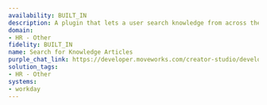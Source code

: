 ```yaml
---
availability: BUILT_IN
description: A plugin that lets a user search knowledge from across the organization.
domain:
- HR - Other
fidelity: BUILT_IN
name: Search for Knowledge Articles
purple_chat_link: https://developer.moveworks.com/creator-studio/developer-tools/purple-chat/?conversation=%7B%22startTimestamp%22%3A%2211%3A43+AM%22%2C%22messages%22%3A%5B%7B%22parts%22%3A%5B%7B%22richText%22%3A%22Hey%2C+can+you+show+me+my+HR+documents%3F%22%7D%5D%2C%22role%22%3A%22user%22%7D%2C%7B%22parts%22%3A%5B%7B%22richText%22%3A%22I+found+these+HR+documents+in+%3Cb%3EWorkday%3C%2Fb%3E%3A%22%7D%2C%7B%22citations%22%3A%5B%7B%22citationTitle%22%3A%22Performance+Review+2024%22%2C%22connectorName%22%3A%22workday%22%7D%2C%7B%22citationTitle%22%3A%22Benefits+Enrollment+Guide+2024%22%2C%22connectorName%22%3A%22workday%22%7D%2C%7B%22citationTitle%22%3A%22Employee+Handbook%22%2C%22connectorName%22%3A%22workday%22%7D%5D%7D%2C%7B%22richText%22%3A%22Which+one+would+you+like+to+view%3F%22%7D%5D%2C%22role%22%3A%22assistant%22%7D%2C%7B%22parts%22%3A%5B%7B%22richText%22%3A%22Show+me+the+Employee+Handbook%22%7D%5D%2C%22role%22%3A%22user%22%7D%2C%7B%22parts%22%3A%5B%7B%22richText%22%3A%22Okay%2C+here%27s+the+Employee+Handbook%3A%22%7D%2C%7B%22richText%22%3A%22%3Ch2%3EEmployee+Handbook%3C%2Fh2%3E%5Cn%3Cp%3E%3Cb%3EWelcome+to+the+Company%21%3C%2Fb%3E%3C%2Fp%3E%5Cn%3Cp%3EThis+handbook+outlines+our+policies+and+expectations.%3C%2Fp%3E%5Cn%3Cp%3E%3Cb%3EKey+Sections%3A%3C%2Fb%3E%3C%2Fp%3E%5Cn%3Col%3E%5Cn+%3Cli%3ECode+of+Conduct%3C%2Fli%3E%5Cn+%3Cli%3ELeave+Policies%3C%2Fli%3E%5Cn+%3Cli%3EBenefits+Information%3C%2Fli%3E%5Cn%3C%2Fol%3E%5Cn%3Cp%3EPlease+review+this+document+carefully.%3C%2Fp%3E%22%7D%2C%7B%22citations%22%3A%5B%7B%22citationTitle%22%3A%22Employee+Handbook%22%2C%22connectorName%22%3A%22workday%22%7D%5D%7D%5D%2C%22role%22%3A%22assistant%22%7D%5D%7D
solution_tags:
- HR - Other
systems:
- workday
---
```

